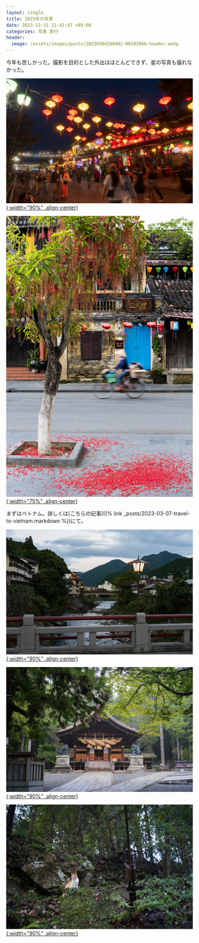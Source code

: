 ```yaml
---
layout: single
title: 2023年の写真
date: 2023-12-31 21:42:47 +09:00
categories: 写真 旅行
header:
  image: /assets/images/posts/20230304200401-N0103066-header.webp
---
```


今年も苦しかった。撮影を目的とした外出はほとんどできず、星の写真も撮れなかった。

[![xxx](/assets/images/posts/moments-2023/vietnam1.webp){:width="90%" .align-center} ](/assets/images/posts/moments-2023/vietnam1.webp)

[![xxx](/assets/images/posts/moments-2023/vietnam2.webp){:width="75%" .align-center} ](/assets/images/posts/moments-2023/vietnam2.webp)

まずはベトナム。詳しくは[こちらの記事]({% link _posts/2023-03-07-travel-to-vietnam.markdown %})にて。


[![xxx](/assets/images/posts/moments-2023/gujo.webp){:width="90%" .align-center} ](/assets/images/posts/moments-2023/gujo.webp)

[![xxx](/assets/images/posts/moments-2023/suwa.webp){:width="90%" .align-center} ](/assets/images/posts/moments-2023/suwa.webp)

[![xxx](/assets/images/posts/moments-2023/tama.webp){:width="90%" .align-center} ](/assets/images/posts/moments-2023/tama.webp)



